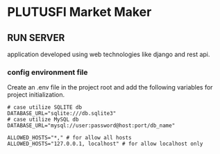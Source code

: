 # PLUTUSFI Market Maker

## RUN SERVER

application developed using web technologies like django and rest api.

### config environment file

Create an .env file in the project root and add the following variables for project initialization.

    # case utilize SQLITE db
    DATABASE_URL="sqlite:///db.sqlite3"
    # case utilize MySQL db
    DATABASE_URL="mysql://user:password@host:port/db_name"
    
    ALLOWED_HOSTS="*," # for allow all hosts
    ALLOWED_HOSTS="127.0.0.1, localhost" # for allow localhost only